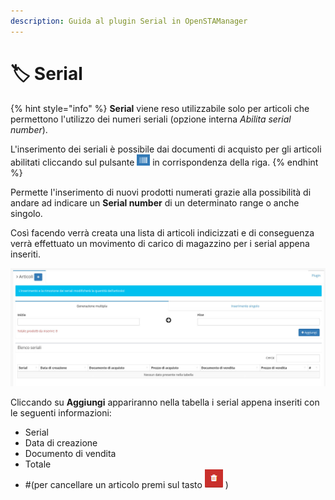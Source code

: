 ```yaml
---
description: Guida al plugin Serial in OpenSTAManager
---
```


# 🏷 Serial

{% hint style="info" %}
**Serial** viene reso utilizzabile solo per articoli che permettono l'utilizzo dei numeri seriali (opzione interna _Abilita serial number_).

L'inserimento dei seriali è possibile dai documenti di acquisto per gli articoli abilitati cliccando sul pulsante <img src="../../../../../.gitbook/assets/serial.png" alt="" data-size="line"> in corrispondenza della riga.
{% endhint %}

Permette l'inserimento di nuovi prodotti numerati grazie alla possibilità di andare ad indicare un **Serial number** di un determinato range o anche singolo.

Così facendo verrà creata una lista di articoli indicizzati e di conseguenza verrà effettuato un movimento di carico di magazzino per i serial appena inseriti.

![](<../../../../../.gitbook/assets/image (526).png>)

Cliccando su **Aggiungi** appariranno nella tabella i serial appena inseriti con le seguenti informazioni:

* Serial
* Data di creazione
* Documento di vendita
* Totale
* \#(per cancellare un articolo premi sul tasto ![](<../../../../../.gitbook/assets/elimina (1).PNG>) )
